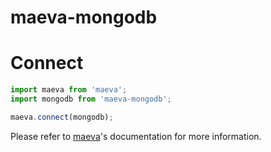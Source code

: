 maeva-mongodb
===

# Connect

```js
import maeva from 'maeva';
import mongodb from 'maeva-mongodb';

maeva.connect(mongodb);
```

Please refer to [maeva](https://github.com/co2-git/maeva)'s documentation for more information.
